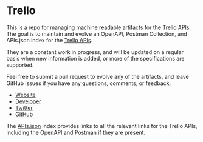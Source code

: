 # TrelloThis is a repo for managing machine readable artifacts for the [Trello APIs](http://trello.com). The goal is to maintain and evolve an OpenAPI, Postman Collection, and APIs.json index for the [Trello APIs](http://trello.com).They are a constant work in progress, and will be updated on a regular basis when new information is added, or more of the specifications are supported.Feel free to submit a pull request to evolve any of the artifacts, and leave GitHub issues if you have any questions, comments, or feedback.- [Website](http://trello.com)- [Developer](http://trello.com)- [Twitter](https://twitter.com/trello)- [GitHub](https://github.com/trello)The [APIs.json](https://github.com/api-evangelist/trello/blob/master/apis.json) index provides links to all the relevant links for the Trello APIs, including the OpenAPI and Postman if they are present.